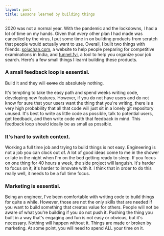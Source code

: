 ```yaml
---
layout: post
title: Lessons learned by building things
---
```


2020 was not a normal year. With the pandemic and the lockdowns, I had a lot of time on my hands. Given that
_every_ other plan I had made was cancelled by the virus, I put some time in on building products from scratch
that people would actually want to use. Overall, I built two things with friends: [soluchan.com](https://soluchan.com), a
website to help people preparing for competitive examinations in India, and [funnel.fyi](https://funnel.fyi), a
tool to help you organize your job search. Here's a few small things I learnt building these products.

### A small feedback loop is essential.

Build it and they will ~~come~~ do absolutely nothing.

It's tempting to take the easy path and spend weeks writing code,
developing new features. However, if you do not have users and do not know for sure that your users want the thing
that you're writing, there is a very high probability that all that code will just sit in a lonely git repository unused.
It's best to write as little code as possible, talk to potential users, get feedback, and then write code with that
feedback in mind. This feedback loop should ideally be as small as possible.

### It's hard to switch context.

Working a full time job and trying to build things is not easy.
Engineering is not a job you can clock out of. A lot of good ideas come to me in the shower
or late in the night when I'm on the bed getting ready to sleep. If you focus on one thing for 40 hours
a week, the side project will languish. It's harder to focus on it, it's harder to innovate with it.
I think that in order to do this really well, it needs to be a full time focus.

### Marketing is essential.

Being an engineer, I've been comfortable with writing code to build things for quite a while.
However, those are not the only skills that are needed if you want to build something that creates
value for others. People will not be aware of what you're building if you do not push it. Pushing
the thing you built in a way that's engaging and fun is not easy or obvious, but it's necessary.
Nothing will happen without it. Things are made or broken by marketing. At some point, you will need
to spend ALL your time on it.
